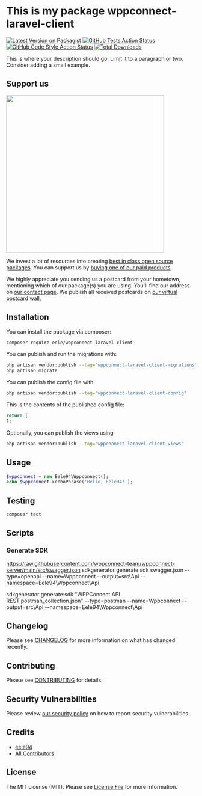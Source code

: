 # This is my package wppconnect-laravel-client

[![Latest Version on Packagist](https://img.shields.io/packagist/v/eele/wppconnect-laravel-client.svg?style=flat-square)](https://packagist.org/packages/eele/wppconnect-laravel-client)
[![GitHub Tests Action Status](https://img.shields.io/github/actions/workflow/status/eele/wppconnect-laravel-client/run-tests.yml?branch=main&label=tests&style=flat-square)](https://github.com/eele/wppconnect-laravel-client/actions?query=workflow%3Arun-tests+branch%3Amain)
[![GitHub Code Style Action Status](https://img.shields.io/github/actions/workflow/status/eele/wppconnect-laravel-client/fix-php-code-style-issues.yml?branch=main&label=code%20style&style=flat-square)](https://github.com/eele/wppconnect-laravel-client/actions?query=workflow%3A"Fix+PHP+code+style+issues"+branch%3Amain)
[![Total Downloads](https://img.shields.io/packagist/dt/eele/wppconnect-laravel-client.svg?style=flat-square)](https://packagist.org/packages/eele/wppconnect-laravel-client)

This is where your description should go. Limit it to a paragraph or two. Consider adding a small example.

## Support us

[<img src="https://github-ads.s3.eu-central-1.amazonaws.com/wppconnect-laravel-client.jpg?t=1" width="419px" />](https://spatie.be/github-ad-click/wppconnect-laravel-client)

We invest a lot of resources into creating [best in class open source packages](https://spatie.be/open-source). You can support us by [buying one of our paid products](https://spatie.be/open-source/support-us).

We highly appreciate you sending us a postcard from your hometown, mentioning which of our package(s) you are using. You'll find our address on [our contact page](https://spatie.be/about-us). We publish all received postcards on [our virtual postcard wall](https://spatie.be/open-source/postcards).

## Installation

You can install the package via composer:

```bash
composer require eele/wppconnect-laravel-client
```

You can publish and run the migrations with:

```bash
php artisan vendor:publish --tag="wppconnect-laravel-client-migrations"
php artisan migrate
```

You can publish the config file with:

```bash
php artisan vendor:publish --tag="wppconnect-laravel-client-config"
```

This is the contents of the published config file:

```php
return [
];
```

Optionally, you can publish the views using

```bash
php artisan vendor:publish --tag="wppconnect-laravel-client-views"
```

## Usage

```php
$wppconnect = new Eele94\Wppconnect();
echo $wppconnect->echoPhrase('Hello, Eele94!');
```

## Testing

```bash
composer test
```

## Scripts
### Generate SDK
https://raw.githubusercontent.com/wppconnect-team/wppconnect-server/main/src/swagger.json
sdkgenerator generate:sdk swagger.json --type=openapi --name=Wppconnect --output=src\\Api --namespace=Eele94\\Wppconnect\\Api

sdkgenerator generate:sdk "WPPConnect API REST.postman_collection.json" --type=postman --name=Wppconnect --output=src\\Api --namespace=Eele94\\Wppconnect\\Api

## Changelog

Please see [CHANGELOG](CHANGELOG.md) for more information on what has changed recently.

## Contributing

Please see [CONTRIBUTING](CONTRIBUTING.md) for details.

## Security Vulnerabilities

Please review [our security policy](../../security/policy) on how to report security vulnerabilities.

## Credits

- [eele94](https://github.com/eele)
- [All Contributors](../../contributors)

## License

The MIT License (MIT). Please see [License File](LICENSE.md) for more information.
